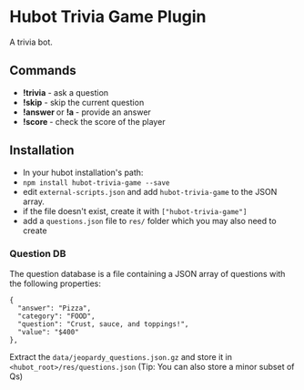 # Hubot Trivia Game Plugin

A trivia bot.

## Commands

*   **!trivia** - ask a question
*   **!skip** - skip the current question
*   **!answer <answer>** or **!a <answer>** - provide an answer
*   **!score <player>** - check the score of the player

## Installation

* In your hubot installation's path:
* `npm install hubot-trivia-game --save`
* edit `external-scripts.json` and add `hubot-trivia-game` to the JSON array.
* if the file doesn't exist, create it with `["hubot-trivia-game"]`
* add a `questions.json` file to `res/` folder which you may also need to create

### Question DB

The question database is a file containing a JSON array of questions with the following properties:
```
{
  "answer": "Pizza",
  "category": "FOOD",
  "question": "Crust, sauce, and toppings!",
  "value": "$400"
},
```
Extract the `data/jeopardy_questions.json.gz` and store it in `<hubot_root>/res/questions.json` (Tip: You can also store a minor subset of Qs)
